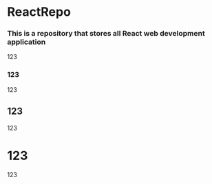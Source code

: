 # ReactRepo
### This is a repository that stores all React web development application
123
### 123
123
## 123
123
# 123
123
